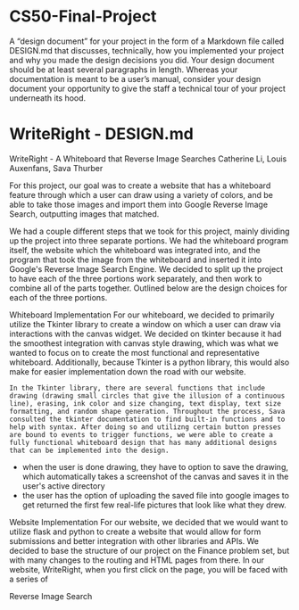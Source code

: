 # CS50-Final-Project
A “design document” for your project in the form of a Markdown file called DESIGN.md that discusses, technically, how you implemented your project and why you made the design decisions you did. Your design document should be at least several paragraphs in length. Whereas your documentation is meant to be a user’s manual, consider your design document your opportunity to give the staff a technical tour of your project underneath its hood.

# WriteRight - DESIGN.md
WriteRight - A Whiteboard that Reverse Image Searches
Catherine Li, Louis Auxenfans, Sava Thurber

For this project, our goal was to create a website that has a whiteboard feature through which a user can draw using a variety of colors, and be able to take those images and import them into Google Reverse Image Search, outputting images that matched. 

We had a couple different steps that we took for this project, mainly dividing up the project into three separate portions. We had the whiteboard program itself, the website which the whiteboard was integrated into, and the program that took the image from the whiteboard and inserted it into Google's Reverse Image Search Engine. We decided to split up the project to have each of the three portions work separately, and then work to combine all of the parts together. Outlined below are the design choices for each of the three portions.


Whiteboard Implementation
    For our whiteboard, we decided to primarily utilize the Tkinter library to create a window on which a user can draw via interactions with the canvas widget. We decided on tkinter because it had the smoothest integration with canvas style drawing, which was what we wanted to focus on to create the most functional and representative whiteboard. Additionally, because Tkinter is a python library, this would also make for easier implementation down the road with our website. 

    In the Tkinter library, there are several functions that include drawing (drawing small circles that give the illusion of a continuous line), erasing, ink color and size changing, text display, text size formatting, and random shape generation. Throughout the process, Sava consulted the tkinter documentation to find built-in functions and to help with syntax. After doing so and utilizng certain button presses are bound to events to trigger functions, we were able to create a fully functional whiteboard design that has many additional designs that can be implemented into the design.


- when the user is done drawing, they have to option to save the drawing, which automatically takes a screenshot of the canvas and saves it in the user's active directory
- the user has the option of uploading the saved file into google images to get returned the first few real-life pictures that look like what they drew.

Website Implementation
    For our website, we decided that we would want to utilize flask and python to create a website that would allow for form submissions and better integration with other libraries and APIs. We decided to base the structure of our project on the Finance problem set, but with many changes to the routing and HTML pages from there. In our website, WriteRight, when you first click on the page, you will be faced with a series of 

Reverse Image Search
